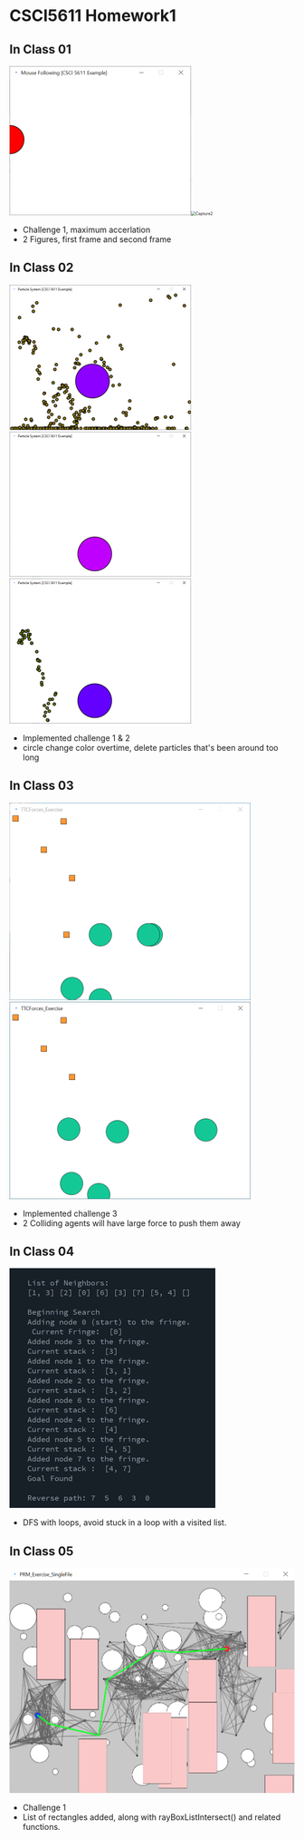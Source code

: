 # CSCI5611 Homework1

## In Class 01

<img src=".\inclass_01\Capture.PNG" alt="Capture" style="zoom:50%;" /><img src="C:.\inclass_01\Capture2.PNG" alt="Capture2" style="zoom:50%;" />

- Challenge 1, maximum accerlation
- 2 Figures, first frame and second frame

## In Class 02

<img src=".\inclass_02\Capture3.PNG" alt="Capture3" style="zoom:50%;" /><img src=".\inclass_02\Capture.PNG" alt="Capture" style="zoom:50%;" /><img src=".\inclass_02\Capture2.PNG" alt="Capture2" style="zoom:50%;" />

- Implemented challenge 1 & 2
- circle change color overtime, delete particles that's been around too long

## In Class 03

<img src=".\inclass_03\Capture.PNG" alt="Capture" style="zoom:50%;" />

<img src=".\inclass_03\Capture2.PNG" alt="Capture2" style="zoom:50%;" />

- Implemented challenge 3
- 2 Colliding agents will have large force to push them away

## In Class 04

<img src=".\inclass_04\Capture.PNG" alt="Capture" style="zoom:50%;" />

- DFS with loops, avoid stuck in a loop with a visited list. 

## In Class 05

<img src=".\inclass_05\Capture.PNG" alt="Capture" style="zoom:50%;" />

- Challenge 1
- List of rectangles added, along with rayBoxListIntersect() and related functions.
